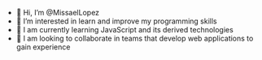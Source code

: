 - 👋 Hi, I’m @MissaelLopez
- 👀 I’m interested in learn and improve my programming skills
- 🌱 I am currently learning JavaScript and its derived technologies
- 💞️ I am looking to collaborate in teams that develop web applications to gain experience
